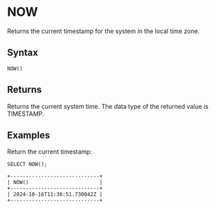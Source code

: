 # NOW

Returns the current timestamp for the system in the local time zone.

## Syntax

```scopeql
NOW()
```

## Returns

Returns the current system time. The data type of the returned value is TIMESTAMP.

## Examples

Return the current timestamp:

```scopeql
SELECT NOW();
```

```
+-----------------------------+
| NOW()                       |
+-----------------------------+
| 2024-10-16T11:36:51.730042Z |
+-----------------------------+
```
